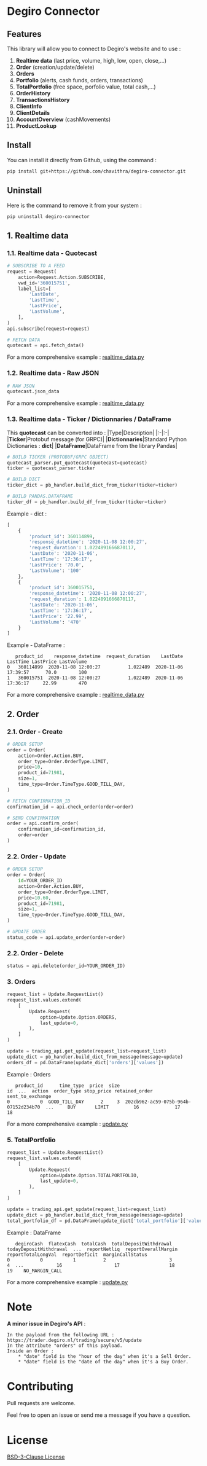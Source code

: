 # **Degiro Connector**

## Features
This library will allow you to connect to Degiro's website and to use :
1. **Realtime data** (last price, volume, high, low, open, close,...)
2. **Order** (creation/update/delete)
3. **Orders**
4. **Portfolio** (alerts, cash funds, orders, transactions)
5. **TotalPortfolio** (free space, porfolio value, total cash,...)
6. **OrderHistory**
7. **TransactionsHistory**
8. **ClientInfo**
9. **ClientDetails**
10. **AccountOverview** (cashMovements)
11. **ProductLookup**

## Install
You can install it directly from Github, using the command :

```bash
pip install git+https://github.com/chavithra/degiro-connector.git
```

## Uninstall
Here is the command to remove it from your system :
```bash
pip uninstall degiro-connector
```

## 1. Realtime data


### 1.1. Realtime data - Quotecast

```python
# SUBSCRIBE TO A FEED
request = Request(
    action=Request.Action.SUBSCRIBE,
    vwd_id='360015751',
    label_list=[
        'LastDate',
        'LastTime',
        'LastPrice',
        'LastVolume',
    ],
)
api.subscribe(request=request)

# FETCH DATA
quotecast = api.fetch_data()
```

For a more comprehensive example : [realtime_data.py](examples/quotecast/realtime_data.py)

### 1.2. Realtime data - Raw JSON

```python
# RAW JSON
quotecast.json_data
```

For a more comprehensive example : [realtime_data.py](examples/quotecast/realtime_data.py)

### 1.3. Realtime data - Ticker / Dictionnaries / DataFrame

This **quotecast** can be converted into :
|Type|Description|
|:-|:-|
|**Ticker**|Protobuf message (for GRPC)|
|**Dictionnaries**|Standard Python Dictionaries : **dict**|
|**DataFrame**|DataFrame from the library Pandas|

```python
# BUILD TICKER (PROTOBUF/GRPC OBJECT)
quotecast_parser.put_quotecast(quotecast=quotecast)
ticker = quotecast_parser.ticker

# BUILD DICT
ticker_dict = pb_handler.build_dict_from_ticker(ticker=ticker)

# BUILD PANDAS.DATAFRAME
ticker_df = pb_handler.build_df_from_ticker(ticker=ticker)
```

Example - dict :

```python
[
    {
        'product_id': 360114899,
        'response_datetime': '2020-11-08 12:00:27',
        'request_duration': 1.0224891666870117,
        'LastDate': '2020-11-06',
        'LastTime': '17:36:17',
        'LastPrice': '70.0',
        'LastVolume': '100'
    },
    {
        'product_id': 360015751,
        'response_datetime': '2020-11-08 12:00:27',
        'request_duration': 1.0224891666870117,
        'LastDate': '2020-11-06',
        'LastTime': '17:36:17',
        'LastPrice': '22.99',
        'LastVolume': '470'
    }
]
```

Example - DataFrame :

       product_id    response_datetime  request_duration    LastDate  LastTime LastPrice LastVolume
    0   360114899  2020-11-08 12:00:27          1.022489  2020-11-06  17:39:57      70.0        100
    1   360015751  2020-11-08 12:00:27          1.022489  2020-11-06  17:36:17     22.99        470

For a more comprehensive example : [realtime_data.py](examples/quotecast/realtime_data.py)

## 2. Order

### 2.1. Order - Create
```python
# ORDER SETUP
order = Order(
    action=Order.Action.BUY,
    order_type=Order.OrderType.LIMIT,
    price=10,
    product_id=71981,
    size=1,
    time_type=Order.TimeType.GOOD_TILL_DAY,
)

# FETCH CONFIRMATION_ID
confirmation_id = api.check_order(order=order)

# SEND CONFIRMATION
order = api.confirm_order(
    confirmation_id=confirmation_id,
    order=order
)
```

### 2.2. Order - Update

```python
# ORDER SETUP
order = Order(
    id=YOUR_ORDER_ID
    action=Order.Action.BUY,
    order_type=Order.OrderType.LIMIT,
    price=10.60,
    product_id=71981,
    size=1,
    time_type=Order.TimeType.GOOD_TILL_DAY,
)

# UPDATE ORDER
status_code = api.update_order(order=order)
```

### 2.2. Order - Delete

```python
status = api.delete(order_id=YOUR_ORDER_ID)
```
### 3. Orders

```python
request_list = Update.RequestList()
request_list.values.extend(
    [
        Update.Request(
            option=Update.Option.ORDERS,
            last_update=0,
        ),
    ]
)

update = trading_api.get_update(request_list=request_list)
update_dict = pb_handler.build_dict_from_message(message=update)
orders_df = pd.DataFrame(update_dict['orders']['values'])
```

Example : Orders

       product_id      time_type  price  size                                    id  ...  action  order_type stop_price retained_order  sent_to_exchange
    0           0  GOOD_TILL_DAY      2     3  202cb962-ac59-075b-964b-07152d234b70  ...     BUY       LIMIT         16             17                18

For a more comprehensive example : [update.py](examples/quotecast/update.py)

### 5. TotalPortfolio

```python
request_list = Update.RequestList()
request_list.values.extend(
    [
        Update.Request(
            option=Update.Option.TOTALPORTFOLIO,
            last_update=0,
        ),
    ]
)

update = trading_api.get_update(request_list=request_list)
update_dict = pb_handler.build_dict_from_message(message=update)
total_portfolio_df = pd.DataFrame(update_dict['total_portfolio']['values'])
```

Example : DataFrame

       degiroCash  flatexCash  totalCash  totalDepositWithdrawal  todayDepositWithdrawal  ...  reportNetliq  reportOverallMargin  reportTotalLongVal  reportDeficit  marginCallStatus
    0           0           1          2                       3                       4  ...            16                   17                  18             19    NO_MARGIN_CALL

For a more comprehensive example : [update.py](examples/quotecast/update.py)

# Note
**A minor issue in Degiro's API** :

    In the payload from the following URL :
    https://trader.degiro.nl/trading/secure/v5/update
    In the attribute "orders" of this payload.
    Inside an Order :
        * "date" field is the "hour of the day" when it's a Sell Order.
        * "date" field is the "date of the day" when it's a Buy Order.

# Contributing
Pull requests are welcome.

Feel free to open an issue or send me a message if you have a question.

# License
[BSD-3-Clause License](https://raw.githubusercontent.com/Chavithra/degiro_connector/master/LICENSE)
